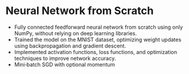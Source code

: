 # Neural Network from Scratch
- Fully connected feedforward neural network from scratch using only NumPy, without relying on deep learning libraries.
- Trained the model on the MNIST dataset, optimizing weight updates using backpropagation and gradient descent.
- Implemented activation functions, loss functions, and optimization techniques to improve network accuracy.
- Mini‑batch SGD with optional momentum